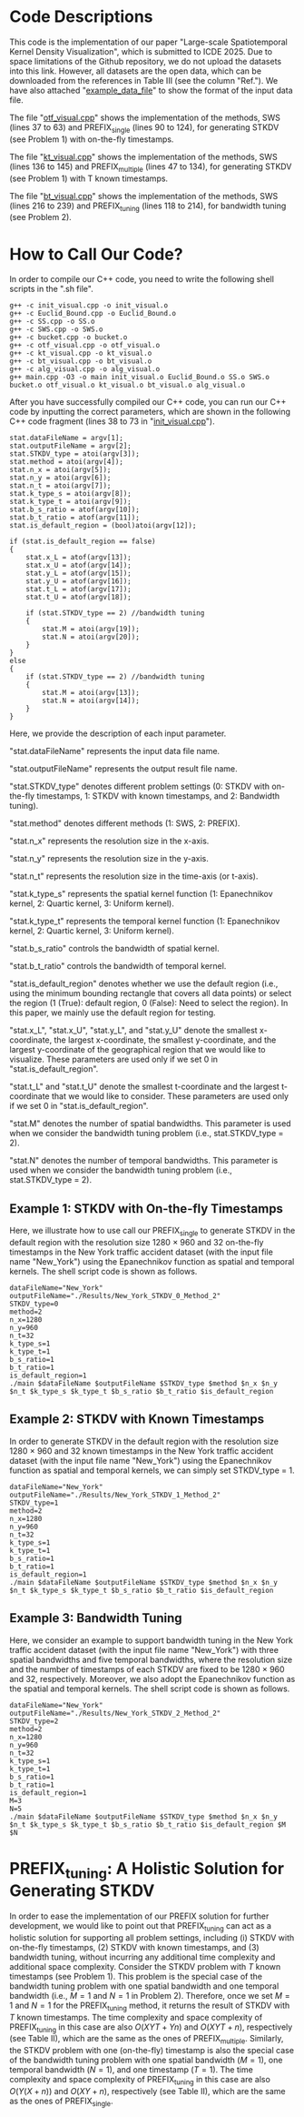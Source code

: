 # Code Descriptions
This code is the implementation of our paper "Large-scale Spatiotemporal Kernel Density Visualization", which is submitted to ICDE 2025. Due to space limitations of the Github repository, we do not upload the datasets into this link. However, all datasets are the open data, which can be downloaded from the references in Table III (see the column "Ref."). We have also attached "[example_data_file](example_data_file)" to show the format of the input data file.

The file "[otf_visual.cpp](otf_visual.cpp)" shows the implementation of the methods, SWS (lines 37 to 63) and PREFIX<sub>single</sub> (lines 90 to 124), for generating STKDV (see Problem 1) with on-the-fly timestamps.

The file "[kt_visual.cpp](kt_visual.cpp)" shows the implementation of the methods, SWS (lines 136 to 145) and PREFIX<sub>multiple</sub> (lines 47 to 134), for generating STKDV (see Problem 1) with T known timestamps.

The file "[bt_visual.cpp](bt_visual.cpp)" shows the implementation of the methods, SWS (lines 216 to 239) and PREFIX<sub>tuning</sub> (lines 118 to 214), for bandwidth tuning (see Problem 2).

# How to Call Our Code?
In order to compile our C++ code, you need to write the following shell scripts in the ".sh file".
```
g++ -c init_visual.cpp -o init_visual.o
g++ -c Euclid_Bound.cpp -o Euclid_Bound.o
g++ -c SS.cpp -o SS.o
g++ -c SWS.cpp -o SWS.o
g++ -c bucket.cpp -o bucket.o
g++ -c otf_visual.cpp -o otf_visual.o
g++ -c kt_visual.cpp -o kt_visual.o
g++ -c bt_visual.cpp -o bt_visual.o
g++ -c alg_visual.cpp -o alg_visual.o
g++ main.cpp -O3 -o main init_visual.o Euclid_Bound.o SS.o SWS.o bucket.o otf_visual.o kt_visual.o bt_visual.o alg_visual.o
```

After you have successfully compiled our C++ code, you can run our C++ code by inputting the correct parameters, which are shown in the following C++ code fragment (lines 38 to 73 in "[init_visual.cpp](init_visual.cpp)").

```
stat.dataFileName = argv[1];
stat.outputFileName = argv[2];
stat.STKDV_type = atoi(argv[3]);
stat.method = atoi(argv[4]);
stat.n_x = atoi(argv[5]);
stat.n_y = atoi(argv[6]);
stat.n_t = atoi(argv[7]);
stat.k_type_s = atoi(argv[8]);
stat.k_type_t = atoi(argv[9]);
stat.b_s_ratio = atof(argv[10]);
stat.b_t_ratio = atof(argv[11]);
stat.is_default_region = (bool)atoi(argv[12]);

if (stat.is_default_region == false)
{
	stat.x_L = atof(argv[13]);
	stat.x_U = atof(argv[14]);
	stat.y_L = atof(argv[15]);
	stat.y_U = atof(argv[16]);
	stat.t_L = atof(argv[17]);
	stat.t_U = atof(argv[18]);

	if (stat.STKDV_type == 2) //bandwidth tuning
	{
		stat.M = atoi(argv[19]);
		stat.N = atoi(argv[20]);
	}
}
else
{
	if (stat.STKDV_type == 2) //bandwidth tuning
	{
		stat.M = atoi(argv[13]);
		stat.N = atoi(argv[14]);
	}
}
```
Here, we provide the description of each input parameter.

"stat.dataFileName" represents the input data file name.

"stat.outputFileName" represents the output result file name.

"stat.STKDV_type" denotes different problem settings (0: STKDV with on-the-fly timestamps, 1: STKDV with known timestamps, and 2: Bandwidth tuning).

"stat.method" denotes different methods (1: SWS, 2: PREFIX).

"stat.n_x" represents the resolution size in the x-axis.

"stat.n_y" represents the resolution size in the y-axis.

"stat.n_t" represents the resolution size in the time-axis (or t-axis).

"stat.k_type_s" represents the spatial kernel function (1: Epanechnikov kernel, 2: Quartic kernel, 3: Uniform kernel).

"stat.k_type_t" represents the temporal kernel function (1: Epanechnikov kernel, 2: Quartic kernel, 3: Uniform kernel).

"stat.b_s_ratio" controls the bandwidth of spatial kernel.

"stat.b_t_ratio" controls the bandwidth of temporal kernel.

"stat.is_default_region" denotes whether we use the default region (i.e., using the minimum bounding rectangle that covers all data points) or select the region (1 (True): default region, 0 (False): Need to select the region). In this paper, we mainly use the default region for testing.

"stat.x_L", "stat.x_U", "stat.y_L", and "stat.y_U" denote the smallest x-coordinate, the largest x-coordinate, the smallest y-coordinate, and the largest y-coordinate of the geographical region that we would like to visualize. These parameters are used only if we set 0 in "stat.is_default_region".

"stat.t_L" and "stat.t_U" denote the smallest t-coordinate and the largest t-coordinate that we would like to consider. These parameters are used only if we set 0 in "stat.is_default_region".

"stat.M" denotes the number of spatial bandwidths. This parameter is used when we consider the bandwidth tuning problem (i.e., stat.STKDV_type = 2).

"stat.N" denotes the number of temporal bandwidths. This parameter is used when we consider the bandwidth tuning problem (i.e., stat.STKDV_type = 2).

## Example 1: STKDV with On-the-fly Timestamps
Here, we illustrate how to use call our PREFIX<sub>single</sub> to generate STKDV in the default region with the resolution size 1280 $\times$ 960 and 32 on-the-fly timestamps in the New York traffic accident dataset (with the input file name "New_York") using the Epanechnikov function as spatial and temporal kernels. The shell script code is shown as follows.

```
dataFileName="New_York"
outputFileName="./Results/New_York_STKDV_0_Method_2"
STKDV_type=0
method=2
n_x=1280
n_y=960
n_t=32
k_type_s=1
k_type_t=1
b_s_ratio=1
b_t_ratio=1
is_default_region=1
./main $dataFileName $outputFileName $STKDV_type $method $n_x $n_y $n_t $k_type_s $k_type_t $b_s_ratio $b_t_ratio $is_default_region
```

## Example 2: STKDV with Known Timestamps
In order to generate STKDV in the default region with the resolution size 1280 $\times$ 960 and 32 known timestamps in the New York traffic accident dataset (with the input file name "New_York") using the Epanechnikov function as spatial and temporal kernels, we can simply set STKDV_type = 1. 
```
dataFileName="New_York"
outputFileName="./Results/New_York_STKDV_1_Method_2"
STKDV_type=1
method=2
n_x=1280
n_y=960
n_t=32
k_type_s=1
k_type_t=1
b_s_ratio=1
b_t_ratio=1
is_default_region=1
./main $dataFileName $outputFileName $STKDV_type $method $n_x $n_y $n_t $k_type_s $k_type_t $b_s_ratio $b_t_ratio $is_default_region
```

## Example 3: Bandwidth Tuning
Here, we consider an example to support bandwidth tuning in the New York traffic accident dataset (with the input file name "New_York") with three spatial bandwidths and five temporal bandwidths, where the resolution size and the number of timestamps of each STKDV are fixed to be 1280 $\times$ 960 and 32, respectively. Moreover, we also adopt the Epanechnikov function as the spatial and temporal kernels. The shell script code is shown as follows. 
```
dataFileName="New_York"
outputFileName="./Results/New_York_STKDV_2_Method_2"
STKDV_type=2
method=2
n_x=1280
n_y=960
n_t=32
k_type_s=1
k_type_t=1
b_s_ratio=1
b_t_ratio=1
is_default_region=1
M=3
N=5
./main $dataFileName $outputFileName $STKDV_type $method $n_x $n_y $n_t $k_type_s $k_type_t $b_s_ratio $b_t_ratio $is_default_region $M $N
```

# PREFIX<sub>tuning</sub>: A Holistic Solution for Generating STKDV
In order to ease the implementation of our PREFIX solution for further development, we would like to point out that PREFIX<sub>tuning</sub> can act as a holistic solution for supporting all problem settings, including (i) STKDV with on-the-fly timestamps, (2) STKDV with known timestamps, and (3) bandwidth tuning, without incurring any additional time complexity and additional space complexity. Consider the STKDV problem with $T$ known timestamps (see Problem 1). This problem is the special case of the bandwidth tuning problem with one spatial bandwidth and one temporal bandwidth (i.e., $M=1$ and $N=1$ in Problem 2). Therefore, once we set $M=1$ and $N=1$ for the PREFIX<sub>tuning</sub> method, it returns the result of STKDV with $T$ known timestamps. The time complexity and space complexity of PREFIX<sub>tuning</sub> in this case are also $O(XYT+Yn)$ and $O(XYT+n)$, respectively (see Table II), which are the same as the ones of PREFIX<sub>multiple</sub>. Similarly, the STKDV problem with one (on-the-fly) timestamp is also the special case of the bandwidth tuning problem with one spatial bandwidth ($M=1$), one temporal bandwidth ($N=1$), and one timestamp ($T=1$). The time complexity and space complexity of PREFIX<sub>tuning</sub> in this case are also $O(Y(X+n))$ and $O(XY+n)$, respectively (see Table II), which are the same as the ones of PREFIX<sub>single</sub>.

<!--- The shell script file "[compile_run.sh](compile_run.sh)" includes the details for compiling and running our C++ code.--->


<!--- # PREFIX (Technical Report)
Due to space limitations of PVLDB, we do not provide a detailed proof of Lemma 1 in the paper. In this Github link, we also include the technical report ([PREFIX_TR.pdf](PREFIX_TR.pdf)), which shows the proof in Section 7. Since the letters and figures are deformed when you view the pdf file in the anonymized Github link, you can first download this file and then read it in your local computer.--->
